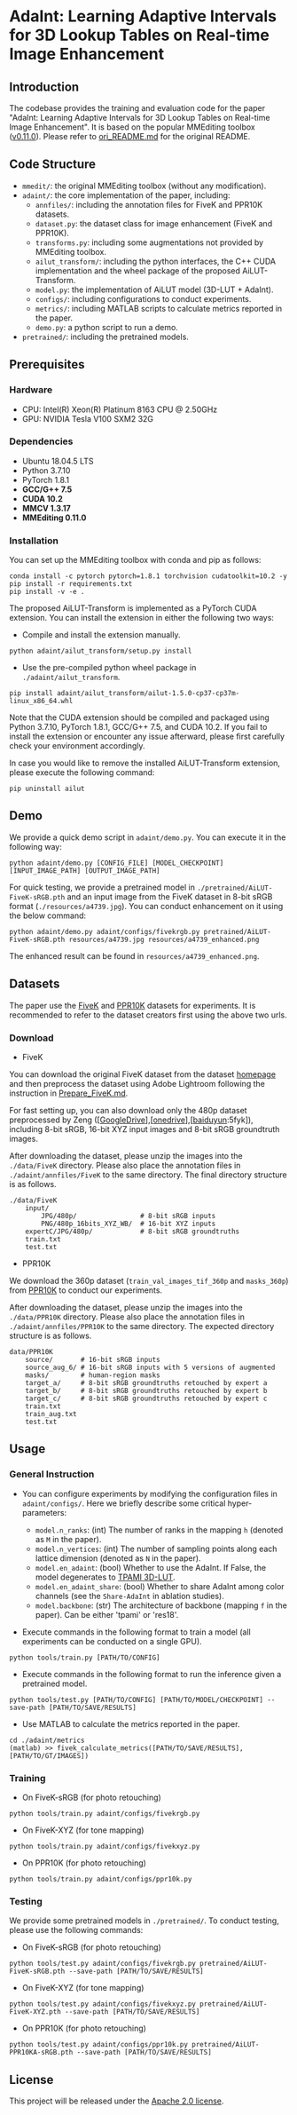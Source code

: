 # AdaInt: Learning Adaptive Intervals for 3D Lookup Tables on Real-time Image Enhancement

## Introduction

The codebase provides the training and evaluation code for the paper "AdaInt: Learning Adaptive Intervals for 3D Lookup Tables on Real-time Image Enhancement". It is based on the popular MMEditing toolbox ([v0.11.0](https://github.com/open-mmlab/mmediting/tree/v0.11.0)). Please refer to [ori_README.md](https://github.com/open-mmlab/mmediting/blob/v0.11.0/README.md) for the original README.

## Code Structure

- `mmedit/`: the original MMEditing toolbox (without any modification).
- `adaint/`: the core implementation of the paper, including:
  - `annfiles/`: including the annotation files for FiveK and PPR10K datasets.
  - `dataset.py`: the dataset class for image enhancement (FiveK and PPR10K).
  - `transforms.py`: including some augmentations not provided by MMEditing toolbox.
  - `ailut_transform/`: including the python interfaces, the C++ CUDA implementation and the wheel package of the proposed AiLUT-Transform.
  - `model.py`: the implementation of AiLUT model (3D-LUT + AdaInt).
  - `configs/`: including configurations to conduct experiments.
  - `metrics/`: including MATLAB scripts to calculate metrics reported in the paper.
  - `demo.py`: a python script to run a demo.
- `pretrained/`: including the pretrained models.

## Prerequisites

### Hardware

- CPU: Intel(R) Xeon(R) Platinum 8163 CPU @ 2.50GHz
- GPU: NVIDIA Tesla V100 SXM2 32G

### Dependencies

- Ubuntu 18.04.5 LTS
- Python 3.7.10
- PyTorch 1.8.1
- **GCC/G++ 7.5**
- **CUDA 10.2**
- **MMCV 1.3.17**
- **MMEditing 0.11.0**

### Installation

You can set up the MMEditing toolbox with conda and pip as follows:

```shell
conda install -c pytorch pytorch=1.8.1 torchvision cudatoolkit=10.2 -y
pip install -r requirements.txt
pip install -v -e .
```

The proposed AiLUT-Transform is implemented as a PyTorch CUDA extension. You can install the extension in either the following two ways:

- Compile and install the extension manually.

```shell
python adaint/ailut_transform/setup.py install
```

- Use the pre-compiled python wheel package in `./adaint/ailut_transform`.

```shell
pip install adaint/ailut_transform/ailut-1.5.0-cp37-cp37m-linux_x86_64.whl
```

Note that the CUDA extension should be compiled and packaged using Python 3.7.10, PyTorch 1.8.1, GCC/G++ 7.5, and CUDA 10.2. If you fail to install the extension or encounter any issue afterward, please first carefully check your environment accordingly.

In case you would like to remove the installed AiLUT-Transform extension, please execute the following command:

```shell
pip uninstall ailut
```

## Demo

We provide a quick demo script in `adaint/demo.py`. You can execute it in the following way:
```shell
python adaint/demo.py [CONFIG_FILE] [MODEL_CHECKPOINT] [INPUT_IMAGE_PATH] [OUTPUT_IMAGE_PATH]
```

For quick testing, we provide a pretrained model in `./pretrained/AiLUT-FiveK-sRGB.pth` and an input image from the FiveK dataset in 8-bit sRGB format (`./resources/a4739.jpg`). You can conduct enhancement on it using the below command:
```shell
python adaint/demo.py adaint/configs/fivekrgb.py pretrained/AiLUT-FiveK-sRGB.pth resources/a4739.jpg resources/a4739_enhanced.png
```
The enhanced result can be found in `resources/a4739_enhanced.png`.

## Datasets

The paper use the [FiveK](https://data.csail.mit.edu/graphics/fivek/) and [PPR10K](https://github.com/csjliang/PPR10K) datasets for experiments. It is recommended to refer to the dataset creators first using the above two urls.

### Download

- FiveK

You can download the original FiveK dataset from the dataset [homepage](https://data.csail.mit.edu/graphics/fivek/) and then preprocess the dataset using Adobe Lightroom following the instruction in [Prepare_FiveK.md](Prepare_FiveK.md).

For fast setting up, you can also download only the 480p dataset preprocessed by Zeng ([[GoogleDrive](https://drive.google.com/drive/folders/1Y1Rv3uGiJkP6CIrNTSKxPn1p-WFAc48a?usp=sharing)],[[onedrive](https://connectpolyu-my.sharepoint.com/:f:/g/personal/16901447r_connect_polyu_hk/EqNGuQUKZe9Cv3fPG08OmGEBbHMUXey2aU03E21dFZwJyg?e=QNCMMZ)],[[baiduyun](https://pan.baidu.com/s/1CsQRFsEPZCSjkT3Z1X_B1w):5fyk]), including 8-bit sRGB, 16-bit XYZ input images and 8-bit sRGB groundtruth images.

After downloading the dataset, please unzip the images into the `./data/FiveK` directory. Please also place the annotation files in `./adaint/annfiles/FiveK` to the same directory. The final directory structure is as follows.

```
./data/FiveK
    input/
        JPG/480p/                # 8-bit sRGB inputs
        PNG/480p_16bits_XYZ_WB/  # 16-bit XYZ inputs
    expertC/JPG/480p/            # 8-bit sRGB groundtruths
    train.txt
    test.txt
```

- PPR10K

We download the 360p dataset (`train_val_images_tif_360p` and `masks_360p`) from [PPR10K](https://github.com/csjliang/PPR10K) to conduct our experiments.

After downloading the dataset, please unzip the images into the `./data/PPR10K` directory. Please also place the annotation files in `./adaint/annfiles/PPR10K` to the same directory. The expected directory structure is as follows.

```
data/PPR10K
    source/       # 16-bit sRGB inputs
    source_aug_6/ # 16-bit sRGB inputs with 5 versions of augmented
    masks/        # human-region masks
    target_a/     # 8-bit sRGB groundtruths retouched by expert a
    target_b/     # 8-bit sRGB groundtruths retouched by expert b
    target_c/     # 8-bit sRGB groundtruths retouched by expert c
    train.txt
    train_aug.txt
    test.txt
```

## Usage

### General Instruction

- You can configure experiments by modifying the configuration files in `adaint/configs/`. Here we briefly describe some critical hyper-parameters:
  - `model.n_ranks`: (int) The number of ranks in the mapping `h` (denoted as `M` in the paper).
  - `model.n_vertices`: (int) The number of sampling points along each lattice dimension (denoted as `N` in the paper).
  - `model.en_adaint`: (bool) Whether to use the AdaInt. If False, the model degenerates to [TPAMI 3D-LUT](https://www4.comp.polyu.edu.hk/~cslzhang/paper/PAMI_LUT.pdf).
  - `model.en_adaint_share`: (bool) Whether to share AdaInt among color channels (see the `Share-AdaInt` in ablation studies).
  - `model.backbone`: (str) The architecture of backbone (mapping `f` in the paper). Can be either 'tpami' or 'res18'.

- Execute commands in the following format to train a model (all experiments can be conducted on a single GPU).
```shell
python tools/train.py [PATH/TO/CONFIG]
```

- Execute commands in the following format to run the inference given a pretrained model.
```shell
python tools/test.py [PATH/TO/CONFIG] [PATH/TO/MODEL/CHECKPOINT] --save-path [PATH/TO/SAVE/RESULTS]
```

- Use MATLAB to calculate the metrics reported in the paper.
```shell
cd ./adaint/metrics
(matlab) >> fivek_calculate_metrics([PATH/TO/SAVE/RESULTS], [PATH/TO/GT/IMAGES])
```

### Training

- On FiveK-sRGB (for photo retouching)
```shell
python tools/train.py adaint/configs/fivekrgb.py
```

- On FiveK-XYZ (for tone mapping)
```shell
python tools/train.py adaint/configs/fivekxyz.py
```

- On PPR10K (for photo retouching)
```shell
python tools/train.py adaint/configs/ppr10k.py
```

### Testing

We provide some pretrained models in `./pretrained/`. To conduct testing, please use the following commands:

- On FiveK-sRGB (for photo retouching)
```shell
python tools/test.py adaint/configs/fivekrgb.py pretrained/AiLUT-FiveK-sRGB.pth --save-path [PATH/TO/SAVE/RESULTS]
```

- On FiveK-XYZ (for tone mapping)
```shell
python tools/test.py adaint/configs/fivekxyz.py pretrained/AiLUT-FiveK-XYZ.pth --save-path [PATH/TO/SAVE/RESULTS]
```

- On PPR10K (for photo retouching)
```shell
python tools/test.py adaint/configs/ppr10k.py pretrained/AiLUT-PPR10KA-sRGB.pth --save-path [PATH/TO/SAVE/RESULTS]
```
## License

This project will be released under the [Apache 2.0 license](LICENSE).
